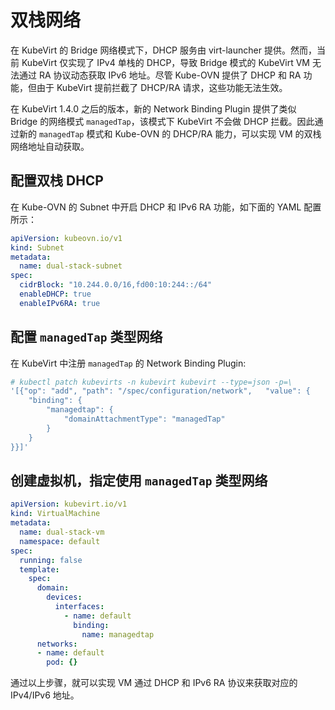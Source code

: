 # 双栈网络

在 KubeVirt 的 Bridge 网络模式下，DHCP 服务由 virt-launcher 提供。然而，当前 KubeVirt 仅实现了 IPv4 单栈的 DHCP，导致 Bridge 模式的 KubeVirt VM 无法通过 RA 协议动态获取 IPv6 地址。尽管 Kube-OVN 提供了 DHCP 和 RA 功能，但由于 KubeVirt 提前拦截了 DHCP/RA 请求，这些功能无法生效。

在 KubeVirt 1.4.0 之后的版本，新的 Network Binding Plugin 提供了类似 Bridge 的网络模式 `managedTap`，该模式下 KubeVirt 不会做 DHCP 拦截。因此通过新的 `managedTap` 模式和 Kube-OVN 的 DHCP/RA 能力，可以实现 VM 的双栈网络地址自动获取。

## 配置双栈 DHCP

在 Kube-OVN 的 Subnet 中开启 DHCP 和 IPv6 RA 功能，如下面的 YAML 配置所示：

```yaml
apiVersion: kubeovn.io/v1
kind: Subnet
metadata:
  name: dual-stack-subnet
spec:
  cidrBlock: "10.244.0.0/16,fd00:10:244::/64"
  enableDHCP: true
  enableIPv6RA: true
```

## 配置 `managedTap` 类型网络

在 KubeVirt 中注册 `managedTap` 的 Network Binding Plugin:

```bash
# kubectl patch kubevirts -n kubevirt kubevirt --type=json -p=\
'[{"op": "add", "path": "/spec/configuration/network",   "value": {
    "binding": {
        "managedtap": {
            "domainAttachmentType": "managedTap"
        }
    }
}}]'
```

## 创建虚拟机，指定使用 `managedTap` 类型网络

```yaml
apiVersion: kubevirt.io/v1
kind: VirtualMachine
metadata:
  name: dual-stack-vm
  namespace: default
spec:
  running: false
  template:
    spec:
      domain:
        devices:
          interfaces:
            - name: default
              binding:
                name: managedtap
      networks:
      - name: default
        pod: {}
```

通过以上步骤，就可以实现 VM 通过 DHCP 和 IPv6 RA 协议来获取对应的 IPv4/IPv6 地址。
